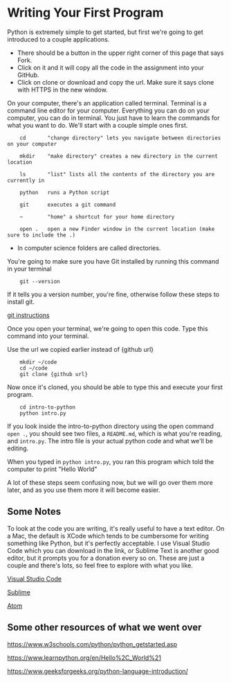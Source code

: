 # Writing Your First Program

Python is extremely simple to get started, but first we're going to get introduced to a couple applications.

- There should be a button in the upper right corner of this page that says Fork.
- Click on it and it will copy all the code in the assignment into your GitHub.
- Click on clone or download and copy the url. Make sure it says clone with HTTPS in the new window.

On your computer, there's an application called terminal. Terminal is a command line editor for your computer. Everything you can do on your computer, you can do in terminal. You just have to learn the commands for what you want to do. We'll start with a couple simple ones first.

```
    cd       "change directory" lets you navigate between directories on your computer
    
    mkdir    "make directory" creates a new directory in the current location
    
    ls       "list" lists all the contents of the directory you are currently in
    
    python   runs a Python script
    
    git      executes a git command
    
    ~        "home" a shortcut for your home directory
    
    open .   open a new Finder window in the current location (make sure to include the .)
```

* In computer science folders are called directories.

You're going to make sure you have Git installed by running this command in your terminal

```
    git --version
```

If it tells you a version number, you're fine, otherwise follow these steps to install git.

[git instructions](https://www.atlassian.com/git/tutorials/install-git)

Once you open your terminal, we're going to open this code.
Type this command into your terminal.

Use the url we copied earlier instead of {github url}

```
    mkdir ~/code
    cd ~/code
    git clone {github url}
```

Now once it's cloned, you should be able to type this and execute your first program.

```
    cd intro-to-python
    python intro.py
```

If you look inside the intro-to-python directory using the open command `open .`, you should see two files, a ```README.md```, which is what you're reading, and ```intro.py```.
The intro file is your actual python code and what we'll be editing.

When you typed in ```python intro.py```, you ran this program which told the computer to print "Hello World"

A lot of these steps seem confusing now, but we will go over them more later, and as you use them more it will become easier.

## Some Notes

To look at the code you are writing, it's really useful to have a text editor. On a Mac, the default is XCode which tends to be cumbersome for writing something like Python, but it's perfectly acceptable. I use Visual Studio Code which you can download in the link, or Sublime Text is another good editor, but it prompts you for a donation every so on. These are just a couple and there's lots, so feel free to explore with what you like.

[Visual Studio Code](https://code.visualstudio.com/download)

[Sublime](https://www.sublimetext.com/3)

[Atom](https://atom.io/)

## Some other resources of what we went over

https://www.w3schools.com/python/python_getstarted.asp

https://www.learnpython.org/en/Hello%2C_World%21

https://www.geeksforgeeks.org/python-language-introduction/
